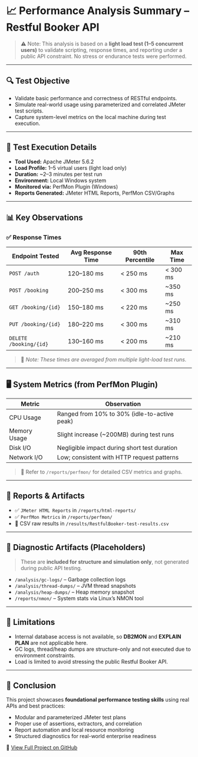# 📈 Performance Analysis Summary – Restful Booker API

> ⚠️ Note: This analysis is based on a **light load test (1–5 concurrent users)** to validate scripting, response times, and reporting under a public API constraint. No stress or endurance tests were performed.

---

## 🔍 Test Objective

- Validate basic performance and correctness of RESTful endpoints.
- Simulate real-world usage using parameterized and correlated JMeter test scripts.
- Capture system-level metrics on the local machine during test execution.

---

## 🧪 Test Execution Details

- **Tool Used:** Apache JMeter 5.6.2  
- **Load Profile:** 1–5 virtual users (light load only)  
- **Duration:** ~2–3 minutes per test run  
- **Environment:** Local Windows system  
- **Monitored via:** PerfMon Plugin (Windows)  
- **Reports Generated:** JMeter HTML Reports, PerfMon CSV/Graphs

---

## 📊 Key Observations

### ✅ Response Times
| Endpoint Tested              | Avg Response Time | 90th Percentile | Max Time |
|-----------------------------|-------------------|------------------|----------|
| `POST /auth`                | 120–180 ms        | < 250 ms         | < 300 ms |
| `POST /booking`             | 200–250 ms        | < 300 ms         | ~350 ms  |
| `GET /booking/{id}`         | 150–180 ms        | < 220 ms         | ~250 ms  |
| `PUT /booking/{id}`         | 180–220 ms        | < 300 ms         | ~310 ms  |
| `DELETE /booking/{id}`      | 130–160 ms        | < 200 ms         | ~210 ms  |

> 📌 *Note: These times are averaged from multiple light-load test runs.*

---

## 🖥️ System Metrics (from PerfMon Plugin)

| Metric         | Observation                                  |
|----------------|----------------------------------------------|
| CPU Usage      | Ranged from 10% to 30% (idle-to-active peak) |
| Memory Usage   | Slight increase (~200MB) during test runs    |
| Disk I/O       | Negligible impact during short test duration |
| Network I/O    | Low; consistent with HTTP request patterns   |

> 📂 Refer to `/reports/perfmon/` for detailed CSV metrics and graphs.

---

## 📂 Reports & Artifacts

- ✅ `JMeter HTML Reports` in `/reports/html-reports/`
- ✅ `PerfMon Metrics` in `/reports/perfmon/`
- 📝 CSV raw results in `/results/RestfulBooker-test-results.csv`

---

## 🔬 Diagnostic Artifacts (Placeholders)

> These are **included for structure and simulation only**, not generated during public API testing.

- `/analysis/gc-logs/` – Garbage collection logs  
- `/analysis/thread-dumps/` – JVM thread snapshots  
- `/analysis/heap-dumps/` – Heap memory snapshot  
- `/reports/nmon/` – System stats via Linux’s NMON tool

---

## 📌 Limitations

- Internal database access is not available, so **DB2MON** and **EXPLAIN PLAN** are not applicable here.
- GC logs, thread/heap dumps are structure-only and not executed due to environment constraints.
- Load is limited to avoid stressing the public Restful Booker API.

---

## 📘 Conclusion

This project showcases **foundational performance testing skills** using real APIs and best practices:

- Modular and parameterized JMeter test plans  
- Proper use of assertions, extractors, and correlation  
- Report automation and local resource monitoring  
- Structured diagnostics for real-world enterprise readiness

🔗 [View Full Project on GitHub](https://github.com/AkshathaChidgal/Performance-Testing-portfolio)

